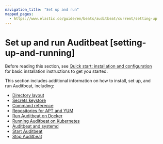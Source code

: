 ```yaml
---
navigation_title: "Set up and run"
mapped_pages:
  - https://www.elastic.co/guide/en/beats/auditbeat/current/setting-up-and-running.html
---
```


# Set up and run Auditbeat [setting-up-and-running]


Before reading this section, see [Quick start: installation and configuration](/reference/auditbeat/auditbeat-installation-configuration.md) for basic installation instructions to get you started.

This section includes additional information on how to install, set up, and run Auditbeat, including:

* [Directory layout](/reference/auditbeat/directory-layout.md)
* [Secrets keystore](/reference/auditbeat/keystore.md)
* [Command reference](/reference/auditbeat/command-line-options.md)
* [Repositories for APT and YUM](/reference/auditbeat/setup-repositories.md)
* [Run Auditbeat on Docker](/reference/auditbeat/running-on-docker.md)
* [Running Auditbeat on Kubernetes](/reference/auditbeat/running-on-kubernetes.md)
* [Auditbeat and systemd](/reference/auditbeat/running-with-systemd.md)
* [Start Auditbeat](/reference/auditbeat/auditbeat-starting.md)
* [Stop Auditbeat](/reference/auditbeat/shutdown.md)










